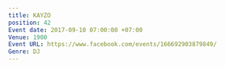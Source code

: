 ```yaml
---
title: KAYZO
position: 42
Event date: 2017-09-10 07:00:00 +07:00
Venue: 1900
Event URL: https://www.facebook.com/events/166692903879849/
Genre: DJ
---
```


